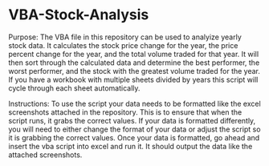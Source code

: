 # VBA-Stock-Analysis

Purpose: The VBA file in this repository can be used to analyize yearly stock data.  It calculates the stock price change for the year, the price percent change for the year, and the total volume traded for that year.  It will then sort through the calculated data and determine the best performer, the worst performer, and the stock with the greatest volume traded for the year.  If you have a workbook with multiple sheets divided by years this script will cycle through each sheet automatically.

Instructions:
To use the script your data needs to be formatted like the excel screenshots attached in the repository.  This is to ensure that when the script runs, it grabs the correct values.  If your data is formatted differently, you will need to either change the format of your data or adjust the script so it is grabbing the correct values. Once your data is formatted, go ahead and insert the vba script into excel and run it.  It should output the data like the attached screenshots.

